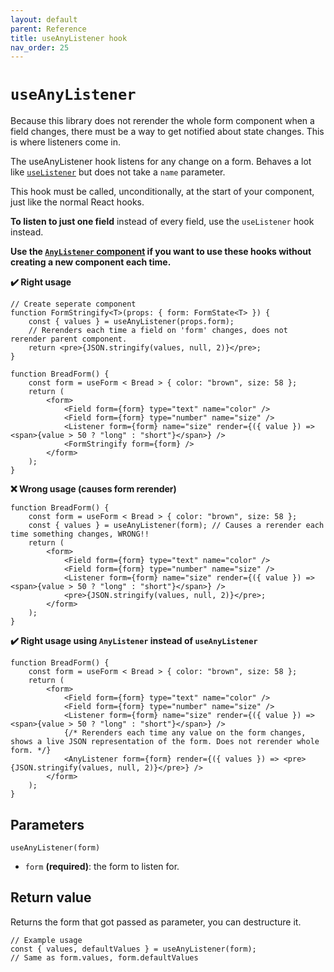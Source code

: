 ```yaml
---
layout: default
parent: Reference
title: useAnyListener hook
nav_order: 25
---
```


# `useAnyListener`

Because this library does not rerender the whole form component when a field changes, there must be a way to get notified about state changes. This is where listeners come in.

The useAnyListener hook listens for any change on a form. Behaves a lot like [`useListener`](/typed-react-form/reference/useListener) but does not take a `name` parameter.

This hook must be called, unconditionally, at the start of your component, just like the normal React hooks.

**To listen to just one field** instead of every field, use the `useListener` hook instead.

**Use the [`AnyListener` component](/typed-react-form/reference/AnyListener) if you want to use these hooks without creating a new component each time.**

**✔️ Right usage**

```tsx
// Create seperate component
function FormStringify<T>(props: { form: FormState<T> }) {
    const { values } = useAnyListener(props.form);
    // Rerenders each time a field on 'form' changes, does not rerender parent component.
    return <pre>{JSON.stringify(values, null, 2)}</pre>;
}

function BreadForm() {
    const form = useForm < Bread > { color: "brown", size: 58 };
    return (
        <form>
            <Field form={form} type="text" name="color" />
            <Field form={form} type="number" name="size" />
            <Listener form={form} name="size" render={({ value }) => <span>{value > 50 ? "long" : "short"}</span>} />
            <FormStringify form={form} />
        </form>
    );
}
```

**❌ Wrong usage (causes form rerender)**

```tsx
function BreadForm() {
    const form = useForm < Bread > { color: "brown", size: 58 };
    const { values } = useAnyListener(form); // Causes a rerender each time something changes, WRONG!!
    return (
        <form>
            <Field form={form} type="text" name="color" />
            <Field form={form} type="number" name="size" />
            <Listener form={form} name="size" render={({ value }) => <span>{value > 50 ? "long" : "short"}</span>} />
            <pre>{JSON.stringify(values, null, 2)}</pre>;
        </form>
    );
}
```

**✔️ Right usage using `AnyListener` instead of `useAnyListener`**

```tsx
function BreadForm() {
    const form = useForm < Bread > { color: "brown", size: 58 };
    return (
        <form>
            <Field form={form} type="text" name="color" />
            <Field form={form} type="number" name="size" />
            <Listener form={form} name="size" render={({ value }) => <span>{value > 50 ? "long" : "short"}</span>} />
            {/* Rerenders each time any value on the form changes, shows a live JSON representation of the form. Does not rerender whole form. */}
            <AnyListener form={form} render={({ values }) => <pre>{JSON.stringify(values, null, 2)}</pre>} />
        </form>
    );
}
```

## Parameters

`useAnyListener(form)`

-   `form` **(required)**: the form to listen for.

## Return value

Returns the form that got passed as parameter, you can destructure it.

```tsx
// Example usage
const { values, defaultValues } = useAnyListener(form);
// Same as form.values, form.defaultValues
```
